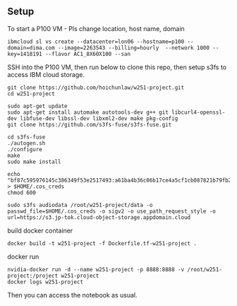 ## Setup

To start a P100 VM - Pls change location, host name, domain

```
ibmcloud sl vs create --datacenter=lon06 --hostname=p100 --domain=dima.com --image=2263543 --billing=hourly  --network 1000 --key=1418191 --flavor AC1_8X60X100 --san
```

SSH into the P100 VM, then run below to clone this repo, then setup s3fs to access IBM cloud storage.

```
git clone https://github.com/hoichunlaw/w251-project.git
cd w251-project

sudo apt-get update
sudo apt-get install automake autotools-dev g++ git libcurl4-openssl-dev libfuse-dev libssl-dev libxml2-dev make pkg-config
git clone https://github.com/s3fs-fuse/s3fs-fuse.git

cd s3fs-fuse
./autogen.sh
./configure
make
sudo make install

echo "bf87c595976145c386349f53e2517493:a61ba4b36c06b17ce4a5cf1cb087821b79fb293c42b1e617" > $HOME/.cos_creds
chmod 600

sudo s3fs audiodata /root/w251-project/data -o passwd_file=$HOME/.cos_creds -o sigv2 -o use_path_request_style -o url=https://s3.jp-tok.cloud-object-storage.appdomain.cloud
```

build docker container

```
docker build -t w251-project -f Dockerfile.tf-w251-project .
```

docker run

```
nvidia-docker run -d --name w251-project -p 8888:8888 -v /root/w251-project:/project w251-project
docker logs w251-project
```

Then you can access the notebook as usual.


